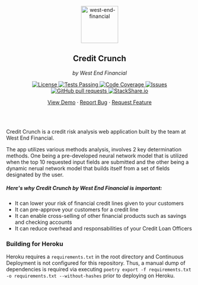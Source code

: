 <!-- header -->
<div align="center">
    <p>
    <!-- Header -->
        <img width="100px" src="/Images/About_us.jpg"  alt="west-end-financial" />
        <h2>Credit Crunch</h2>
        <p><i>by West End Financial</i></p>
    </p>
    <p>
    <!-- Shields -->
        <a href="https://github.com/armck-hub/west-end-financial/LICENSE">
            <img alt="License" src="https://img.shields.io/github/license/armck-hub/west-end-financial.svg" />
        </a>
        <a href="https://github.com/armck-hub/west-end-financial/actions">
            <img alt="Tests Passing" src="https://github.com/armck-hub/west-end-financial/workflows/CI/badge.svg" />
        </a>
        <a href="https://codecov.io/gh/armck-hub/west-end-financial">
            <img alt="Code Coverage" src="https://codecov.io/gh/armck-hub/west-end-financial/branch/master/graph/badge.svg" />
        </a>
        <a href="https://github.com/armck-hub/west-end-financial/issues">
            <img alt="Issues" src="https://img.shields.io/github/issues/armck-hub/west-end-financial" />
        </a>
        <a href="https://github.com/armck-hub/west-end-financial/pulls">
            <img alt="GitHub pull requests" src="https://img.shields.io/github/issues-pr/armck-hub/west-end-financial" />
        </a>
        <a href="https://stackshare.io/armck-hub/west-end-financial">
            <img alt="StackShare.io" src="http://img.shields.io/badge/tech-stack-0690fa.svg?label=StackShare.io">
        </a>
    </p>
    <p>
    <!-- Links -->
        <a href="https://westendfinancial.herokuapp.com/" target="_blank">View Demo</a>
        ·
        <a href="https://github.com/armck-hub/west-end-financial/issues/new/choose">Report Bug</a>
        ·
        <a href="https://github.com/armck-hub/west-end-financial/issues/new/choose">Request Feature</a>
    </p>
</div>
<br>
<br>

<!-- Description -->
Credit Crunch is a credit risk analysis web application built by the team at West End Financial.

The app utilizes various methods analysis, involves 2 key determination methods. One being a pre-developed neural network model that is utilized when the top 10 requested input fields are submitted and the other being a dynamic nerual network model that builds itself from a set of fields designated by the user.

##### Here's why Credit Crunch by West End Financial is important:
* It can lower your risk of financial credit lines given to your customers
* It can pre-approve your customers for a credit line
* It can enable cross-selling of other financial products such as savings and checking accounts
* It can reduce overhead and responsabilities of your Credit Loan Officers


### Building for Heroku
Heroku requires a `requirements.txt` in the root directory and Continuous Deployment is not configured for this repository. Thus, a manual dump of dependencies is required via executing `poetry export -f requirements.txt -o requirements.txt --without-hashes` prior to deploying on Heroku.
